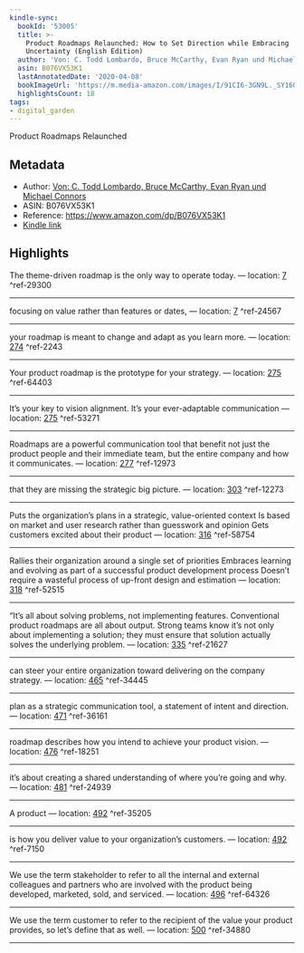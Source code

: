 ```yaml
---
kindle-sync:
  bookId: '53005'
  title: >-
    Product Roadmaps Relaunched: How to Set Direction while Embracing
    Uncertainty (English Edition)
  author: 'Von: C. Todd Lombardo, Bruce McCarthy, Evan Ryan und Michael Connors'
  asin: B076VX53K1
  lastAnnotatedDate: '2020-04-08'
  bookImageUrl: 'https://m.media-amazon.com/images/I/91CI6-3GN9L._SY160.jpg'
  highlightsCount: 18
tags:
- digital_garden
---
```

Product Roadmaps Relaunched
## Metadata
* Author: [Von: C. Todd Lombardo, Bruce McCarthy, Evan Ryan und Michael Connors](https://www.amazon.com/-/de/C-Todd-Lombardo/e/B00VXSZTEK/ref=dp_byline_cont_ebooks_1)
* ASIN: B076VX53K1
* Reference: https://www.amazon.com/dp/B076VX53K1
* [Kindle link](kindle://book?action=open&asin=B076VX53K1)

## Highlights
The theme-driven roadmap is the only way to operate today. — location: [7](kindle://book?action=open&asin=B076VX53K1&location=7) ^ref-29300

---
focusing on value rather than features or dates, — location: [7](kindle://book?action=open&asin=B076VX53K1&location=7) ^ref-24567

---
your roadmap is meant to change and adapt as you learn more. — location: [274](kindle://book?action=open&asin=B076VX53K1&location=274) ^ref-2243

---
Your product roadmap is the prototype for your strategy. — location: [275](kindle://book?action=open&asin=B076VX53K1&location=275) ^ref-64403

---
It’s your key to vision alignment. It’s your ever-adaptable communication — location: [275](kindle://book?action=open&asin=B076VX53K1&location=275) ^ref-53271

---
Roadmaps are a powerful communication tool that benefit not just the product people and their immediate team, but the entire company and how it communicates. — location: [277](kindle://book?action=open&asin=B076VX53K1&location=277) ^ref-12973

---
that they are missing the strategic big picture. — location: [303](kindle://book?action=open&asin=B076VX53K1&location=303) ^ref-12273

---
Puts the organization’s plans in a strategic, value-oriented context Is based on market and user research rather than guesswork and opinion Gets customers excited about their product — location: [316](kindle://book?action=open&asin=B076VX53K1&location=316) ^ref-58754

---
Rallies their organization around a single set of priorities Embraces learning and evolving as part of a successful product development process Doesn’t require a wasteful process of up-front design and estimation — location: [318](kindle://book?action=open&asin=B076VX53K1&location=318) ^ref-52515

---
“It’s all about solving problems, not implementing features. Conventional product roadmaps are all about output. Strong teams know it’s not only about implementing a solution; they must ensure that solution actually solves the underlying problem. — location: [335](kindle://book?action=open&asin=B076VX53K1&location=335) ^ref-21627

---
can steer your entire organization toward delivering on the company strategy. — location: [465](kindle://book?action=open&asin=B076VX53K1&location=465) ^ref-34445

---
plan as a strategic communication tool, a statement of intent and direction. — location: [471](kindle://book?action=open&asin=B076VX53K1&location=471) ^ref-36161

---
roadmap describes how you intend to achieve your product vision. — location: [476](kindle://book?action=open&asin=B076VX53K1&location=476) ^ref-18251

---
it’s about creating a shared understanding of where you’re going and why. — location: [481](kindle://book?action=open&asin=B076VX53K1&location=481) ^ref-24939

---
A product — location: [492](kindle://book?action=open&asin=B076VX53K1&location=492) ^ref-35205

---
is how you deliver value to your organization’s customers. — location: [492](kindle://book?action=open&asin=B076VX53K1&location=492) ^ref-7150

---
We use the term stakeholder to refer to all the internal and external colleagues and partners who are involved with the product being developed, marketed, sold, and serviced. — location: [496](kindle://book?action=open&asin=B076VX53K1&location=496) ^ref-64326

---
We use the term customer to refer to the recipient of the value your product provides, so let’s define that as well. — location: [500](kindle://book?action=open&asin=B076VX53K1&location=500) ^ref-34880

---
